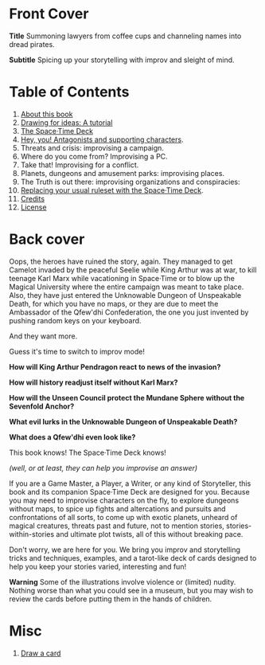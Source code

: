 # Front Cover

**Title** Summoning lawyers from coffee cups and channeling names into dread pirates.

**Subtitle** Spicing up your storytelling with improv and sleight of mind.

# Table of Contents

1. [About this book](ABOUT.md)
1. [Drawing for ideas: A tutorial](tutorial.md)
1. [The Space·Time Deck](cards.md)
1. [Hey, you! Antagonists and supporting characters](npc.md).
1. Threats and crisis: improvising a campaign.
1. Where do you come from? Improvising a PC.
1. Take that! Improvising for a conflict.
1. Planets, dungeons and amusement parks: improvising places.
1. The Truth is out there: improvising organizations and conspiracies:
1. [Replacing your usual ruleset with the Space·Time Deck](rules.md).
1. [Credits](CREDITS.md)
1. [License](LICENSE.md)

# Back cover

Oops, the heroes have ruined the story, again. They managed to get Camelot invaded by the peaceful Seelie while King Arthur was at war, to kill teenage Karl Marx while vacationing in Space·Time or to blow up the Magical University where the entire campaign was meant to take place. Also, they have just entered the Unknowable Dungeon of Unspeakable Death, for which you have no maps, or they are due to meet the Ambassador of the Qfew'dhi Confederation, the one you just invented by pushing random keys on your keyboard.

And they want more.

Guess it's time to switch to improv mode!

**How will King Arthur Pendragon react to news of the invasion?**

**How will history readjust itself without Karl Marx?**

**How will the Unseen Council protect the Mundane Sphere without the Sevenfold Anchor?**

**What evil lurks in the Unknowable Dungeon of Unspeakable Death?**

**What does a Qfew'dhi even look like?**

This book knows! The Space·Time Deck knows!

*(well, or at least, they can help you improvise an answer)*

If you are a Game Master, a Player, a Writer, or any kind of Storyteller, this book and its companion Space·Time Deck
are designed for you. Because you may need to improvise characters on the fly, to explore dungeons without maps,
to spice up fights and altercations and pursuits and confrontations of all sorts, to come up with exotic planets,
unheard of magical creatures, threats past and future, not to mention stories, stories-within-stories and
ultimate plot twists, all of this without breaking pace.

Don't worry, we are here for you. We bring you improv and storytelling tricks and techniques,
examples, and a tarot-like deck of cards designed to help you keep your stories varied,
interesting and fun!

**Warning** Some of the illustrations involve violence or (limited) nudity. Nothing worse than what you could see in a museum, but you may wish to review the cards before putting them in the hands of children.

# Misc

1. [Draw a card](https://yoric.github.io/evil-teaspoons-and-inner-minotaurs/draw.html)
